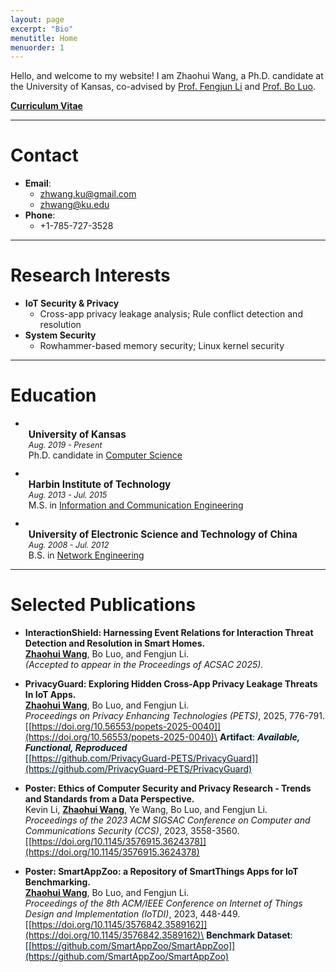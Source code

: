 ```yaml
---
layout: page
excerpt: "Bio"
menutitle: Home
menuorder: 1
---
```


Hello, and welcome to my website! I am Zhaohui Wang, a Ph.D. candidate at the University of Kansas, co-advised by [Prof. Fengjun Li](https://ittc.ku.edu/~fli/) and [Prof. Bo Luo](https://www.ittc.ku.edu/~bluo).

[__Curriculum Vitae__](/files/academia.pdf)

---
#  Contact
- __Email__: 
    - zhwang.ku@gmail.com
    - zhwang@ku.edu
- __Phone__: 
    - +1-785-727-3528

---
#  Research Interests
- __IoT Security & Privacy__
    - Cross-app privacy leakage analysis; Rule conflict detection and resolution
- __System Security__
    - Rowhammer-based memory security; Linux kernel security
 
---
# Education


-   <ul style="list-style-type: disc; padding-left: 5px; margin:0 0 12px 0;">
        <li style="display:flex; justify-content:space-between; margin:0;">
            <span style="font-size:110%; font-weight:bold;">University of Kansas</span>
            <!-- <span>Aug. 2019 - Present</span> -->
        </li>
        <li style="display:flex; justify-content:space-between; margin:0;">
            <span style="font-size:90%; font-style:italic;">Aug. 2019 - Present</span>
        </li>
        Ph.D. candidate in <u>Computer Science</u>
    </ul>
-   <ul style="list-style-type: disc; padding-left: 5px; margin:0 0 12px 0;">
        <li style="display:flex; justify-content:space-between; margin:0;">
            <span style="font-size:110%; font-weight:bold;">Harbin Institute of Technology</span>
            <!-- <span>Aug. 2013 - Jul. 2015</span> -->
        </li>
        <li style="display:flex; justify-content:space-between; margin:0;">
            <span style="font-size:90%; font-style:italic;">Aug. 2013 - Jul. 2015</span>
        </li>
        M.S. in <u>Information and Communication Engineering</u>

    </ul>
-   <ul style="list-style-type: disc; padding-left: 5px; margin:0 0 12px 0;">
        <li style="display:flex; justify-content:space-between; margin:0;">
            <span style="font-size:110%; font-weight:bold;">University of Electronic Science and Technology of China</span>
            <!-- <span>Aug. 2008 - Jul. 2012</span> -->
        </li>
        <li style="display:flex; justify-content:space-between; margin:0;">
            <span style="font-size:90%; font-style:italic;">Aug. 2008 - Jul. 2012</span>
        </li>
        B.S. in <u>Network Engineering</u>
    </ul>

<!-- <table style="width:100%; border-collapse:separate; border-spacing:0 8px;"> -->
<!--   <tr> -->
<!--     <td><span style="font-size:110%; font-weight:bold;">University of Kansas</span></td> -->
<!--     <td style="text-align:right;">  -->
<!--       <span style="font-size:105%;">Aug. 2019 – Present</span> -->
<!--     </td> -->
<!--   </tr> -->
<!--   <tr> -->
<!--     <td> -->
<!--       <span style="font-size:105%;"> -->
<!--         Ph.D. candidate in Computer Science -->
<!--       </span> -->
<!--     </td> -->
<!--     <td style="text-align:right;"> -->
<!--     </td> -->
<!--   </tr> -->
<!--   <tr> -->
<!--     <td><span style="font-size:110%; font-weight:bold;">Harbin Institute of Technology</span></td> -->
<!--     <td style="text-align:right;">  -->
<!--       <span style="font-size:105%;">Aug. 2013 - Jul. 2015 </span> -->
<!--     </td> -->
<!--   </tr> -->
<!--   <tr> -->
<!--     <td> -->
<!--       <span style="font-size:105%;"> -->
<!--         M.S. in Information and Communication Engineering -->
<!--       </span> -->
<!--     </td> -->
<!--     <td style="text-align:right;"> -->
<!--     </td> -->
<!--   </tr> -->
<!--   <tr> -->
<!--     <td><span style="font-size:110%; font-weight:bold;">University of Electronic Science and Technology of China</span></td> -->
<!--     <td style="text-align:right;">  -->
<!--       <span style="font-size:105%;">Aug. 2008 - Jul. 2012 </span> -->
<!--     </td> -->
<!--   </tr> -->
<!--   <tr> -->
<!--     <td> -->
<!--       <span style="font-size:105%;"> -->
<!--         B.S. in Network Engineering -->
<!--       </span> -->
<!--     </td> -->
<!--     <td style="text-align:right;"> -->
<!--     </td> -->
<!--   </tr> -->
<!-- </table> -->
---
# Selected Publications

- __InteractionShield: Harnessing Event Relations for Interaction Threat Detection and Resolution in Smart Homes.__\
__<u>Zhaohui Wang</u>__, Bo Luo, and Fengjun Li.\
_(Accepted to appear in the Proceedings of ACSAC 2025)._

- __PrivacyGuard: Exploring Hidden Cross-App Privacy Leakage Threats In IoT Apps.__\
__<u>Zhaohui Wang</u>__, Bo Luo, and Fengjun Li.\
_Proceedings on Privacy Enhancing Technologies (PETS)_, 2025, 776-791.\
[[https://doi.org/10.56553/popets-2025-0040]](https://doi.org/10.56553/popets-2025-0040)\
<span style="background-color: aliceblue">__Artifact__: ___Available, Functional, Reproduced___</span>\
<span style="background-color: aliceblue">[[https://github.com/PrivacyGuard-PETS/PrivacyGuard]](https://github.com/PrivacyGuard-PETS/PrivacyGuard)</span>

- __Poster: Ethics of Computer Security and Privacy Research - Trends and Standards from a Data Perspective.__\
Kevin Li, __<u>Zhaohui Wang</u>__, Ye Wang, Bo Luo, and Fengjun Li.\
_Proceedings of the 2023 ACM SIGSAC Conference on Computer and Communications Security (CCS)_, 2023, 3558-3560.\
[[https://doi.org/10.1145/3576915.3624378]](https://doi.org/10.1145/3576915.3624378)

- __Poster: SmartAppZoo: a Repository of SmartThings Apps for IoT Benchmarking.__\
__<u>Zhaohui Wang</u>__, Bo Luo, and Fengjun Li.\
_Proceedings of the 8th ACM/IEEE Conference on Internet of Things Design and Implementation (IoTDI)_, 2023, 448-449.\
[[https://doi.org/10.1145/3576842.3589162]](https://doi.org/10.1145/3576842.3589162)\
<span style="background-color: aliceblue">__Benchmark Dataset__:</span>\
<span style="background-color: aliceblue">[[https://github.com/SmartAppZoo/SmartAppZoo]](https://github.com/SmartAppZoo/SmartAppZoo)</span>
